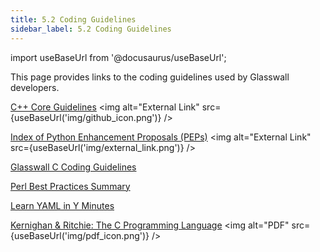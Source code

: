 ```yaml
---
title: 5.2 Coding Guidelines 
sidebar_label: 5.2 Coding Guidelines 
---
```


import useBaseUrl from '@docusaurus/useBaseUrl';

This page provides links to the coding guidelines used by Glasswall developers.

[C++ Core Guidelines](https://github.com/isocpp/CppCoreGuidelines/blob/master/CppCoreGuidelines.md#c-core-guidelines "C++ Core Guidelines") <img alt="External Link" src={useBaseUrl('img/github_icon.png')} />

[Index of Python Enhancement Proposals (PEPs)](https://www.python.org/dev/peps/
 "Index of Python Enhancement Proposals") <img alt="External Link" src={useBaseUrl('img/external_link.png')} />

[Glasswall C Coding Guidelines](<artifacts/Glasswall C Coding Guidelines.doc>)

[Perl Best Practices Summary](artifacts/Perl_Best_Practices_Summary)

[Learn YAML in Y Minutes](artifacts/LearnYAMLInYMinutes)

[Kernighan & Ritchie: The C Programming Language](artifacts/Prentice_Hall-Kernighan_Ritchie-The_C_Programming_Language.pdf) <img alt="PDF" src={useBaseUrl('img/pdf_icon.png')} />